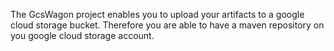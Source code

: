 The GcsWagon project enables you to upload your artifacts to a google cloud storage bucket. 
Therefore you are able to have a maven repository on you google cloud storage account.